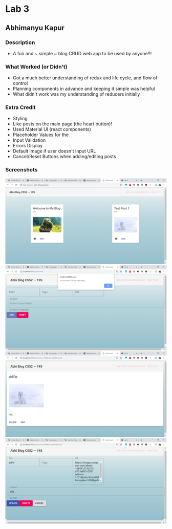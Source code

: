 # Lab 3
## Abhimanyu Kapur


### Description
* A fun and ~ simple ~ blog CRUD web app to be used by anyone!!!

### What Worked (or Didn't)
* Got a much better understanding of redux and life cycle, and flow of control
* Planning components in advance and keeping it simple was helpful
* What didn't work was my understanding of reducers initially

### Extra Credit
* Styling
* Like posts on the main page (the heart button)!
* Used Material UI (react components)
* Placeholder Values for the
* Input Validation
* Errors Display
* Default image if user doesn't input URL 
* Cancel/Reset Buttons when adding/editing posts

### Screenshots

![](./src/img/Capture1.PNG)
![](./src/img/Capture2.PNG)
![](./src/img/Capture3.PNG)
![](./src/img/Capture4.PNG)